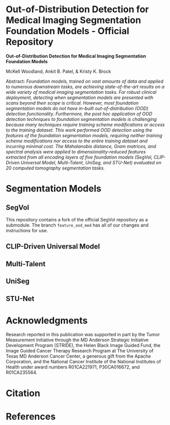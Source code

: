 # Out-of-Distribution Detection for Medical Imaging Segmentation Foundation Models - Official Repository

**Out-of-Distribution Detection for Medical Imaging Segmentation Foundation Models**

McKell Woodland, Ankit B. Patel, & Kristy K. Brock

Abstract: *Foundation models, trained on vast amounts of data and applied to numerous downstream tasks, are achieving state-of-the-art results on a wide variety of medical imaging segmentation tasks. For robust clinical deployment, detecting when segmentation models are presented with scans beyond their scope is critical. However, most foundation segmentation models do not have in-built out-of-distribution (OOD) detection functionality. Furthermore, the post hoc application of OOD detection techniques to foundation segmentation models is challenging because many techniques require training scheme modifications or access to the training dataset. This work performed OOD detection using the features of the foundation segmentation models, requiring neither training scheme modifications nor access to the entire training dataset and incurring minimal cost. The Mahalanobis distance, Gram matrices, and spectral analysis were applied to dimensionality-reduced features extracted from all encoding layers of five foundation models (SegVol, CLIP-Driven Universal Model, Multi-Talent, UniSeg, and STU-Net) evaluated on 20 computed tomography segmentation tasks.*

<!--# Docker

```
docker build -t feature_ood_med .
```

# Data

Download the data from the [Medical Segmentation Decathlon](http://medicaldecathlon.com/)<sup>1</sup>. Put all the tar files in one folder.

Unzip the tar files.
```
docker run -it --rm -v "$PWD":/workspace feature_ood_med python utils/preprocess_msd.py --in_dir {IN_DIR} --out_dir {OUT_DIR}
```

```
usage: preprocess_msd.py [-h] --in_dir IN_DIR --out_dir OUT_DIR

Required Arguments:
  --in_dir IN_DIR    Path to the directory with tar files.
  --out_dir OUT_DIR  Path to the directory to put unzipped files into.
```
-->
# Segmentation Models

## SegVol

This repository contains a fork of the official SegVol repository as a submodule. The branch `feature_ood_med` has all of our changes and instructions for use.

## CLIP-Driven Universal Model

## Multi-Talent

## UniSeg

## STU-Net

# Acknowledgments

Research reported in this publication was supported in part by the Tumor Measurement Initiative through the MD Anderson Strategic Initiative Development Program (STRIDE), the Helen Black Image Guided Fund, the Image Guided Cancer Therapy Research Program at The University of Texas MD Anderson Cancer Center, a generous gift from the Apache Corporation, and the National Cancer Institute of the National Institutes of Health under award numbers R01CA221971, P30CA016672, and R01CA235564.

# Citation

# References

<!--1. A. L. Simpson *et al.* A large annotated medical image dataset for the development and evaluation of segmentation algorithms. 2019, arXiv:1902.09063.-->

